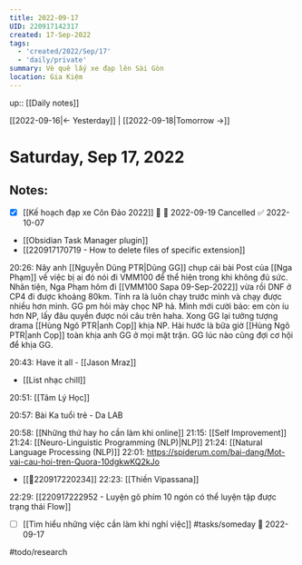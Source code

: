 ```yaml
---
title: 2022-09-17
UID: 220917142317
created: 17-Sep-2022
tags:
  - 'created/2022/Sep/17'
  - 'daily/private'
summary: Vè quê lấy xe đạp lên Sài Gòn
location: Gia Kiệm
---
```


up:: [[Daily notes]]

[[2022-09-16|<- Yesterday]] | [[2022-09-18|Tomorrow ->]]
# Saturday, Sep 17, 2022

## Notes:
- [x] [[Kế hoạch đạp xe Côn Đảo 2022]]  🔼 📅 2022-09-19 Cancelled ✅ 2022-10-07

- [[Obsidian Task Manager plugin]]
- [[220917170719 - How to delete files of specific extension]]


20:26: Nãy anh [[Nguyễn Dũng PTR|Dũng GG]] chụp cái bài Post của [[Nga Phạm]] về việc bị ai đó nói đi VMM100 để thể hiện trong khi không đủ sức. Nhân tiện, Nga Phạm hôm đi [[VMM100 Sapa 09-Sep-2022]] vừa rồi DNF ở CP4 đi được khoảng 80km. Tính ra là luôn chạy trước mình và chạy được nhiều hơn mình. GG pm hỏi mày chọc NP hả. Mình mới cười bảo: em còn íu hơn NP, lấy đâu quyền được nói câu trên haha. Xong GG lại tưởng tượng drama [[Hùng Ngô PTR|anh Cọp]] khịa NP. Hài hước là bữa giờ [[Hùng Ngô PTR|anh Cọp]] toàn khịa anh GG ở mọi mặt trận. GG lúc nào cũng đợi cơ hội để khịa GG.

20:43: Have it all - [[Jason Mraz]]
- [[List nhạc chill]]

20:51: [[Tâm Lý Học]]

20:57: Bài Ka tuổi trẻ -  Da LAB

20:58: [[Những thứ hay ho cần làm khi online]]
21:15: [[Self Improvement]]
21:24: [[Neuro-Linguistic Programming (NLP)|NLP]]
21:24: [[Natural Language Processing (NLP)]]
22:01: https://spiderum.com/bai-dang/Mot-vai-cau-hoi-tren-Quora-10dgkwKQ2kJo
- [[💬220917220234]]
22:23: [[Thiền Vipassana]]

22:29: [[220917222952 - Luyện gõ phím 10 ngón có thể luyện tập được trạng thái Flow]]

- [ ] [[Tìm hiểu những việc cần làm khi nghỉ việc]] #tasks/someday 🛫 2022-09-17

#todo/research 